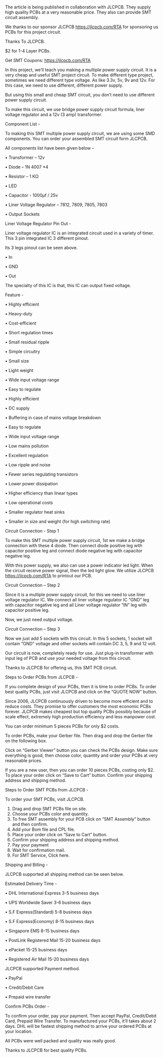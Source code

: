 The article is being published in collaboration with JLCPCB. They supply high quality PCBs at a very reasonable price.
They also can provide SMT circuit assembly.

We thanks to our sponsor JLCPCB https://jlcpcb.com/RTA for sponsoring us PCBs for this project circuit.

Thanks To JLCPCB.

$2 for 1-4 Layer PCBs.

Get SMT Coupons: https://jlcpcb.com/RTA

In this project, we’ll teach you making a multiple power supply circuit. It is a very cheap and useful SMT project circuit. To make different type project, sometimes we need different type voltage. As like 3.3v, 5v, 9v and 12v. For this case, we need to use different, different power supply.

But using this small and cheap SMT circuit, you don’t need to use different power supply circuit.

To make this circuit, we use bridge power supply circuit formula, liner voltage regulator and a 12v (3 amp) transformer.

Component List - 

To making this SMT multiple power supply circuit, we are using some SMD components.  You can order your assembled SMT circuit form JLCPCB.

All components list have been given below –

•	Transformer – 12v

•	Diode – 1N 4007 *4

•	Resistor – 1 KΩ

•	LED

•	Capacitor - 1000µf / 25v

•	Liner Voltage Regulator – 7812, 7809, 7805, 7803

•	Output Sockets

Liner Voltage Regulator Pin Out - 

Liner voltage regulator IC is an integrated circuit used in a variety of timer. This 3 pin integrated IC 3 different pinout. 

Its 3 legs pinout can be seen above.

•	In

•	GND

•	Out

The specialty of this IC is that, this IC can output fixed voltage.

Feature - 

•	Highly efficient

•	Heavy-duty

•	Cost-efficient

•	Short regulation times

•	Small residual ripple

•	Simple circuitry

•	Small size

•	Light weight

•	Wide input voltage range

•	Easy to regulate

•	Highly efficient

•	DC supply

•	Buffering in case of mains voltage breakdown

•	Easy to regulate

•	Wide input voltage range

•	Low mains pollution

•	Excellent regulation

•	Low ripple and noise

•	Fewer series regulating transistors

•	Lower power dissipation

•	Higher efficiency than linear types

•	Low operational costs

•	Smaller regulator heat sinks

•	Smaller in size and weight (for high switching rate)

Circuit Connection - Step 1

To make this SMT multiple power supply circuit, 1st we make a bridge connection with these 4 diode. Then connect diode positive leg with capacitor positive leg and connect diode negative leg with capacitor negative leg.

With this power supply, we also can use a power indicator led light. When the circuit receive power signal, then the led light glow.
We utilize JLCPCB https://jlcpcb.com/RTA to printout our PCB.

Circuit Connection – Step 2

Since it is a multiple power supply circuit, for this we need to use liner voltage regulator IC. We connect all liner voltage regulator IC “GND” leg with capacitor negative leg and all Liner voltage regulator “IN” leg with capacitor positive leg.

Now, we just need output voltage. 

Circuit Connection – Step 3

Now we just add 5 sockets with this circuit. In this 5 sockets, 1 socket will contain “GND” voltage and other sockets will contain DC 3, 5, 9 and 12 volt.

Our circuit is now, completely ready for use. Just plug-in transformer with input leg  of PCB and use your needed voltage from this circuit.

Thanks to JLCPCB for offering us, this SMT PCB circuit.

Steps to Order PCBs from JLCPCB - 

If you complete design of your PCBs, then it is time to order PCBs. To order best quality PCBs, just visit JLCPCB and click on the “QUOTE NOW” button.

Since 2006, JLCPCB continuously driven to become more efficient and to reduce costs. They promise to offer customers the most economic PCBs forever. JLCPCB makes cheapest but top quality PCBs possibly because of scale effect, extremely high production efficiency and less manpower cost.

You can order minimum 5 pieces PCBs for only $2 costs.

To order PCBs, make your Gerber file. Then drag and drop the Gerber file on the following box.

Click on “Gerber Viewer” button you can check the PCBs design. Make sure everything is good, then choose color, quantity and order your PCBs at very reasonable prices.

If you are a new user, then you can order 10 pieces PCBs, costing only $2. To place your order click on “Save to Cart” button. Confirm your shipping address and shipping method.


Steps to Order SMT PCBs from JLCPCB - 

To order your SMT PCBs, visit JLCPCB.

1.	 Drag and drop SMT PCBs file on site.
2.	 Choose your PCBs color and quantity.
3.	 To free SMT assembly for your PCB click on “SMT Assembly” button and then confirm.
4.	 Add your Bom file and CPL file.
5.	 Place your order click on “Save to Cart” button.
6.	 Confirm your shipping address and shipping method.
7.	 Pay your payment
8.	 Wait for confirmation mail.
9.	 For SMT Service, Click here.


Shipping and Billing - 

JLCPCB supported all shipping method can be seen below.

Estimated Delivery Time - 

•	DHL International Express 3-5 business days

•	UPS Worldwide Saver 3-6 business days

•	S.F Express(Standard) 5-8 business days

•	S.F Express(Economy) 8-15 business days

•	Singapore EMS 8-15 business days

•	PostLink Registered Mail 15-20 business days

•	ePacket 15-25 business days

•	Registered Air Mail 15-20 business days


JLCPCB supported Payment method.

•	PayPal

•	Credit/Debit Care

•	Prepaid wire transfer

Confirm PCBs Order - 

To confirm your order, pay your payment. Then accept PayPal, Credit/Debit Card, Prepaid Wire Transfer. To manufactured your PCBs, it’ll takes about 2 days. DHL will be fastest shipping method to arrive your ordered PCBs at your location.

All PCBs were well packed and quality was really good.

Thanks to JLCPCB for best quality PCBs.

